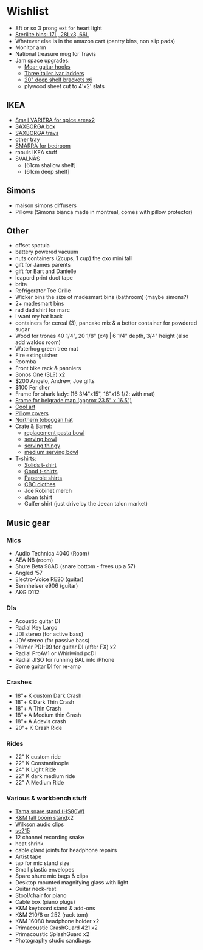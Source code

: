 # Wishlist

- 8ft or so 3 prong ext for heart light
- [Sterilite bins: 17L, 28Lx3, 66L](https://www.canadiantire.ca/en/pdp/sterilite-ultra-latch-tote-clear-1420953p.html#srp)
- Whatever else is in the amazon cart (pantry bins, non slip pads)
- Monitor arm
- National treasure mug for Travis
- Jam space upgrades:
  - [Moar guitar hooks](https://www.amazon.ca/Guitar-Ohuhu-Electric-Acoustic-Ukulele/dp/B07ZCJ2XD2/)
  - [Three taller ivar ladders](https://www.ikea.com/ca/en/p/ivar-side-unit-87489409/)
  - [20" deep shelf brackets x6](https://www.homedepot.ca/product/everbilt-20-inch-heavy-duty-bracket-in-white/1000676069)
  - plywood sheet cut to 4'x2' slats

## IKEA

- [Small VARIERA for spice areax2](https://www.ikea.com/ca/en/p/variera-shelf-insert-white-80136622/)
- [SAXBORGA box](https://www.ikea.com/ca/en/p/saxborga-storage-box-with-mirrored-lid-plastic-cork-80391882/)
- [SAXBORGA trays](https://www.ikea.com/ca/en/p/saxborga-tray-set-of-2-cork-00391881/)
- [other tray](https://www.ikea.com/ca/en/p/skogsviken-tray-black-90473486/)
- [SMARRA for bedroom](https://www.ikea.com/ca/en/p/smarra-box-with-lid-natural-90348063/)
- raouls IKEA stuff
- SVALNÄS
  - [61cm shallow shelf]
  - [61cm deep shelf]

## Simons

- maison simons diffusers
- Pillows (Simons bianca made in montreal, comes with pillow protector)

## Other

- offset spatula
- battery powered vacuum
- nuts containers (2cups, 1 cup) the oxo mini tall
- gift for James parents
- gift for Bart and Danielle
- leapord print duct tape
- brita
- Refrigerator Toe Grille
- Wicker bins the size of madesmart bins (bathroom) (maybe simons?)
- 2+ madesmart bins
- rad dad shirt for marc
- i want my hat back
- containers for cereal (3), pancake mix & a better container for powdered sugar
- Wood for trones  40 1/4", 20 1/8" (x4) | 6 1/4" depth, 3/4" height (also add waldos room)
- Waterhog green tree mat
- Fire extinguisher
- Roomba
- Front bike rack & panniers
- Sonos One (SL?) x2
- $200 Angelo, Andrew, Joe gifts
- $100 Fer sher
- Frame for shark lady: (16 3/4"x15", 16"x18 1/2: with mat)
- [Frame for belgrade map (approx 23.5" x 16.5")](https://www.arttoframe.com/23x15-Satin-White-Frame-picture-frame/FRBW26074?page_type=E)
- [Cool art](https://www.concealed-art.com/nes-art)
- [Pillow covers](https://deijistudios.com/collections/linen-duvet-sets)
- [Northern toboggan hat](https://northerntoboggan.com/products/toboggan-trucker-hat)
- Crate & Barrel:
  - [replacement pasta bowl](https://www.crateandbarrel.com/marin-matte-black-low-pasta-bowl/s467282)
  - [serving bowl](https://www.crateandbarrel.com/oven-to-table-serving-bowl-with-trivet/s441270)
  - [serving thingy](https://www.crateandbarrel.com/oven-to-table-two-part-dish-with-trivet/s244757)
  - [medium serving bowl](https://www.crateandbarrel.com/carson-medium-acacia-serving-bowl/s515602)
- T-shirts:
  - [Solids t-shirt](https://solids.bandcamp.com/merch)
  - [Good t-shirts](https://us.kowtowclothing.com/)
  - [Paperole shirts](https://www.paperole.com/)
  - [CBC clothes](https://retrokid.ca/collections/cbc-retro)
  - Joe Robinet merch
  - sloan tshirt
  - Gulfer shirt (just drive by the Jeean talon market)

## Music gear

### Mics

- Audio Technica 4040 (Room)
- AEA N8 (room)
- Shure Beta 98AD (snare bottom - frees up a 57)
- Angled '57
- Electro-Voice RE20 (guitar)
- Sennheiser e906 (guitar)
- AKG D112

### DIs

- Acoustic guitar DI
- Radial Key Largo
- JDI stereo (for active bass)
- JDV stereo (for passive bass)
- Palmer PDI-09 for guitar DI (after FX) x2
- Radial ProAV1 or Whirlwind pcDI
- Radial JISO for running BAL into iPhone
- Some guitar DI for re-amp

### Crashes

- 18"+ K custom Dark Crash
- 18"+ K Dark Thin Crash
- 18"+ A Thin Crash
- 18"+ A Medium thin Crash
- 18"+ A Adevis crash
- 20"+ K Crash Ride

### Rides

- 22" K custom ride
- 22" K Constantinople
- 24" K Light Ride
- 22" K dark medium ride
- 22" A Medium Ride

### Various & workbench stuff

- [Tama snare stand (HS80W)](https://www.timpano-percussion.com/us/pied-de-caisse-claire-tama-roadpro-hs80w.html?id=43102689)
- [K&M tall boom stand](http://www.economik.com/km/21021-black/)x2
- [Wilkson audio clips](https://www.soundonsound.com/reviews/wilkinson-audio-mic-clips)
- [se215](https://www.shure.com/en-US/products/earphones/se215)
- 12 channel recording snake
- heat shrink
- cable gland joints for headphone repairs
- Artist tape
- tap for mic stand size
- Small plastic envelopes
- Spare shure mic bags & clips
- Desktop mounted magnifying glass with light
- Guitar neck-rest
- Stool/chair for piano
- Cable box (piano plugs)
- K&M keyboard stand & add-ons
- K&M 210/8 or 252 (rack tom)
- K&M 16080 headphone holder x2
- Primacoustic CrashGuard 421 x2
- Primacoustic SplashGuard x2
- Photography studio sandbags
